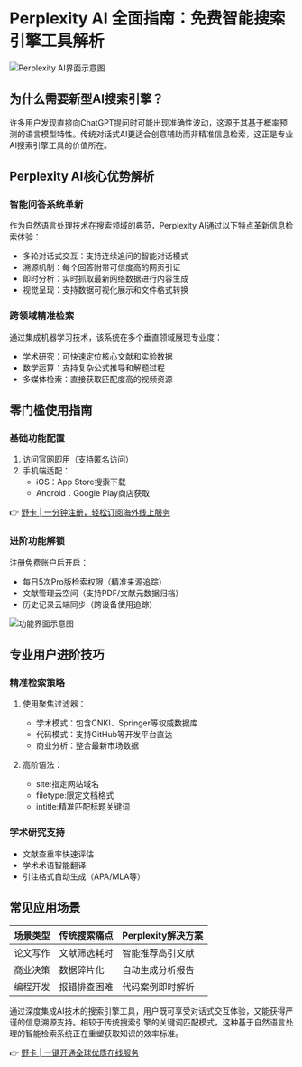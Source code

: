 # Perplexity AI 全面指南：免费智能搜索引擎工具解析

![Perplexity AI界面示意图](https://bbtdd.com/wp-content/uploads/img/149833940788008.webp)

## 为什么需要新型AI搜索引擎？
许多用户发现直接向ChatGPT提问时可能出现准确性波动，这源于其基于概率预测的语言模型特性。传统对话式AI更适合创意辅助而非精准信息检索，这正是专业AI搜索引擎工具的价值所在。

## Perplexity AI核心优势解析
### 智能问答系统革新
作为自然语言处理技术在搜索领域的典范，Perplexity AI通过以下特点革新信息检索体验：
- 多轮对话式交互：支持连续追问的智能对话模式
- 溯源机制：每个回答附带可信度高的网页引证
- 即时分析：实时抓取最新网络数据进行内容生成
- 视觉呈现：支持数据可视化展示和文件格式转换

### 跨领域精准检索
通过集成机器学习技术，该系统在多个垂直领域展现专业度：
- 学术研究：可快速定位核心文献和实验数据
- 数学运算：支持复杂公式推导和解题过程
- 多媒体检索：直接获取匹配度高的视频资源

## 零门槛使用指南
### 基础功能配置
1. 访问[官网](https://www.perplexity.ai/)即用（支持匿名访问）
2. 手机端适配：
   - iOS：App Store搜索下载
   - Android：Google Play商店获取

👉 [野卡 | 一分钟注册，轻松订阅海外线上服务](https://bbtdd.com/yeka)

### 进阶功能解锁
注册免费账户后开启：
- 每日5次Pro版检索权限（精准来源追踪）
- 文献管理云空间（支持PDF/文献元数据归档）
- 历史记录云端同步（跨设备使用追踪）

![功能界面示意图](https://bbtdd.com/wp-content/uploads/img/1947042293.webp)

## 专业用户进阶技巧
### 精准检索策略
1. 使用聚焦过滤器：
   - 学术模式：包含CNKI、Springer等权威数据库
   - 代码模式：支持GitHub等开发平台直达
   - 商业分析：整合最新市场数据

2. 高阶语法：
   - site:指定网站域名
   - filetype:限定文档格式
   - intitle:精准匹配标题关键词

### 学术研究支持
- 文献查重率快速评估
- 学术术语智能翻译
- 引注格式自动生成（APA/MLA等）

## 常见应用场景
| 场景类型 | 传统搜索痛点 | Perplexity解决方案 |
|---------|-------------|--------------------|
| 论文写作 | 文献筛选耗时 | 智能推荐高引文献 |
| 商业决策 | 数据碎片化 | 自动生成分析报告 |
| 编程开发 | 报错排查困难 | 代码案例即时解析 |

通过深度集成AI技术的搜索引擎工具，用户既可享受对话式交互体验，又能获得严谨的信息溯源支持。相较于传统搜索引擎的关键词匹配模式，这种基于自然语言处理的智能检索系统正在重塑获取知识的效率标准。

👉 [野卡 | 一键开通全球优质在线服务](https://bbtdd.com/yeka)